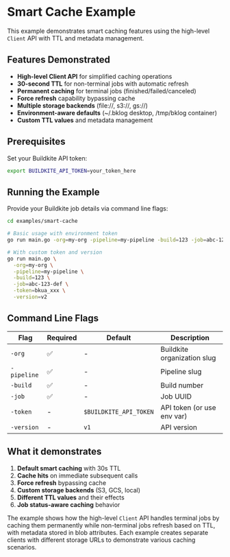 # Smart Cache Example

This example demonstrates smart caching features using the high-level `Client` API with TTL and metadata management.

## Features Demonstrated

- **High-level Client API** for simplified caching operations
- **30-second TTL** for non-terminal jobs with automatic refresh
- **Permanent caching** for terminal jobs (finished/failed/canceled) 
- **Force refresh** capability bypassing cache
- **Multiple storage backends** (file://, s3://, gs://)
- **Environment-aware defaults** (~/.bklog desktop, /tmp/bklog container)
- **Custom TTL values** and metadata management

## Prerequisites

Set your Buildkite API token:
```bash
export BUILDKITE_API_TOKEN=your_token_here
```

## Running the Example

Provide your Buildkite job details via command line flags:

```bash
cd examples/smart-cache

# Basic usage with environment token
go run main.go -org=my-org -pipeline=my-pipeline -build=123 -job=abc-123-def

# With custom token and version
go run main.go \
  -org=my-org \
  -pipeline=my-pipeline \
  -build=123 \
  -job=abc-123-def \
  -token=bkua_xxx \
  -version=v2
```

## Command Line Flags

| Flag | Required | Default | Description |
|------|----------|---------|-------------|
| `-org` | ✅ | - | Buildkite organization slug |
| `-pipeline` | ✅ | - | Pipeline slug |
| `-build` | ✅ | - | Build number |
| `-job` | ✅ | - | Job UUID |
| `-token` | - | `$BUILDKITE_API_TOKEN` | API token (or use env var) |
| `-version` | - | `v1` | API version |

## What it demonstrates

1. **Default smart caching** with 30s TTL
2. **Cache hits** on immediate subsequent calls
3. **Force refresh** bypassing cache
4. **Custom storage backends** (S3, GCS, local)
5. **Different TTL values** and their effects
6. **Job status-aware caching** behavior

The example shows how the high-level `Client` API handles terminal jobs by caching them permanently while non-terminal jobs refresh based on TTL, with metadata stored in blob attributes. Each example creates separate clients with different storage URLs to demonstrate various caching scenarios.

